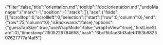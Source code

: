 {"filter":false,"title":"orientation.md","tooltip":"/doc/orientation.md","undoManager":{"mark":-1,"position":-1,"stack":[]},"ace":{"folds":[],"scrolltop":0,"scrollleft":0,"selection":{"start":{"row":0,"column":0},"end":{"row":75,"column":0},"isBackwards":false},"options":{"guessTabSize":true,"useWrapMode":false,"wrapToView":true},"firstLineState":0},"timestamp":1505229794658,"hash":"6bcf5b1ae3fd3afeb1153b982507627777af4af5"}